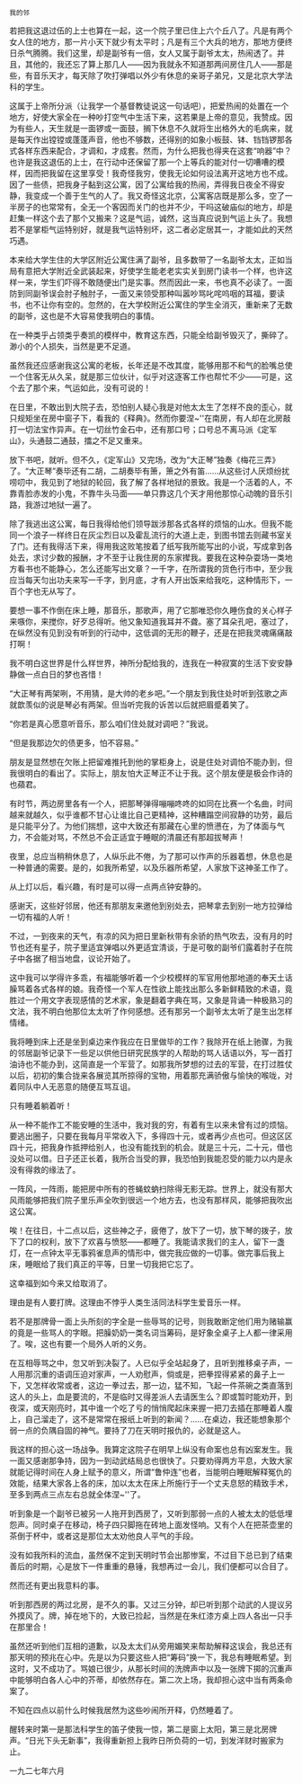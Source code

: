     我的邻 

   若把我这退过伍的上士也算在一起，这一个院子里已住上六个丘八了。凡是有两个女人住的地方，那一片小天下就少有太平时；凡是有三个大兵的地方，那地方便终日杀气腾腾。我们这里，却是副爷有一倍，女人又属于副爷太太，热闹透了。并且，其他的，我还忘了算上那几人——因为我就永不知道那两间房住几人——那是些，有音乐天才，每天除了吹打弹唱以外少有休息的亲哥子弟兄，又是北京大学法科的学生。

   这属于上帝所分派（让我学一个基督教徒说这一句话吧），把爱热闹的处置在一个地方，好使大家全在一种吵打空气中生活下来，这若果是上帝的意见，我赞成。因为有些人，天生就是一面锣或一面鼓，搁下休息不久就将生出格外大的毛病来，就是每天作出镗镗或蓬蓬声音，他也不够数，还得别的如象小板鼓、钵、铛铛锣那各式各样东西来配合，才调和，才成套。然而，为什么把我也得夹在这套“响器”中？也许是我这退伍的上士，在行动中还保留了那一个上等兵的能对付一切嘈嘈的模样，因而把我留在这里享受！我奇怪我穷，使我无论如何设法离开这地方也不成。因了一些债，把我身子黏到这公寓，因了公寓给我的热闹，弄得我日夜全不得安静，我变成一个善于生气的人了。我又奇怪这北京，公寓客店既是那么多，空了一半房子的也常常有，全无一个客因而关门的也并不少，干吗这破庙似的地方，却是赶集一样这个去了那个又搬来？这是气运，诚然，这当真应说到气运上头了。我想若不是掌柜气运特别好，就是我气运特别坏，这二者必定居其一，才能如此的天然巧遇。

   本来给大学生住的大学区附近公寓住满了副爷，且多数带了一名副爷太太，正如当局有意把大学附近全武装起来，好使学生能老老实实关到房门读书一个样，也许这样一来，学生们吓得不敢随便出门是实事。然而因此一来，书也真不必读了。一面防到同副爷误会肘子触肘子，一面又来领受那种叫嚣吵骂叱咤呜咽的耳福，要读书，也不让你有空的。忽然的，在大学校附近公寓住的学生全消灭，重新来了无数的副爷，这也是不大容易使我明白的事情。

   在一种类乎占领类乎奏凯的模样中，教育这东西，只能全给副爷毁灭了，撕碎了。渺小的个人损失，当然是更不足道。

   虽然我还应感谢我这公寓的老板，长年还是不改其度，能够用那不和气的脸嘴总使一个住客无从久呆，就是那三位伙计，似乎对这逐客工作也帮忙不少——可是，这个去了那个来，气运如此，没有可说的！

   在日里，不敢出到大院子去，恐怕别人疑心我是对他太太生了怎样不良的歪心，就只规矩坐在房中窗子下，看我的《释典》。然而你要涅~''在南房，有人却在北房敲打一切法宝作异声。在一切丝竹金石中，还有那口号；口号总不离马派《定军山》，头通鼓二通鼓，擂之不足又重来。

   放下书吧，就听。但不久，《定军山》又完场，改为“大正琴”独奏《梅花三弄》了。“大正琴”奏毕还有二胡，二胡奏毕有箫，箫之外有笛……从这些讨人厌烦纷扰唠叨中，我见到了地狱的轮回，我了解了各样地狱的景致。我是一个活着的人，不靠青脸赤发的小鬼，不靠牛头马面——单只靠这几个天才用他那惊心动魄的音乐引路，我游过地狱一遍了。

   除了我逃出这公寓，每日我得给他们领导跋涉那各式各样的烦恼的山水。但我不能同一个浪子一样终日在灰尘烈日以及霍乱流行的大道上走，到图书馆去则藏书室关了门。还有我得活下来，得用我这败笔按着了纸写我所能写出的小说，写成拿到各处去，求讨少数的报酬，才不至于让我住房的东家撵我。要我在这种杂耍场一类地方看书也不能静心，怎么还能写出文章？一千字，在所谓我的货色行市中，至少我应当每天匀出功夫来写一千字，到月底，才有人开出饭来给我吃，这种情形下，一百个字也无从写了。

   要想一事不作倒在床上睡，那音乐，那歌声，用了它那唯恐你久睡伤食的关心样子来嗾你，来搅你，好歹总得听。他又象知道我耳并不聋。塞了耳朵孔吧，塞过了，在纵然没有见到没有听到的行动中，这低调的无形的鞭子，还是在把我灵魂痛痛敲打啊！

   我不明白这世界是什么样世界，神所分配给我的，连我在一种寂寞的生活下安安静静做一点白日的梦也吝惜！

   “大正琴有两架咧，不用猜，是大帅的老乡吧。”一个朋友到我住处时听到弦歌之声就歆羡似的说是琴必有两架。但当听完我的诉苦以后就把眉蹙着笑了。

   “你若是真心愿意听音乐，那么咱们住处就对调吧？”我说。

   “但是我那边欠的债更多，怕不容易。”

   朋友是显然想在欠账上把留难推托到他的掌柜身上，说是住处对调怕不能办到，但我很明白的看出了。实际上，朋友怕大正琴正不让于我。这个朋友便是极会作诗的也蘋君。

   有时节，两边房里各有一个人，把那琴弹得嘣嘣咚咚的如同在比赛一个名曲，时间越来就越久，似乎谁都不甘心让谁比自己更精神，这种糟蹋空间寂静的功劳，最后是只能平分了。为他们揣想，这中大致还有那藏在心里的愤懑在，为了体面与气力，不会能对骂，不然总不会正适宜于睡眠的清晨还有那超拔琴声！

   夜里，总应当稍稍休息了，人纵乐此不倦，为了那可以作声的乐器着想，休息也是一种普通的需要。是的，如我所希望，以及乐器所希望，人家放下这神圣工作了。

   从上灯以后，看兴趣，有时是可以得一点两点钟安静的。

   感谢天，这些好邻居，他还有那朋友来邀他到别处去，把琴拿去到别一地方拉弹给一切有福的人听！

   不过，一到夜来的天气，有凉的风为把日里新秋带有余骄的热气吹去，没有月的时节也还有星子，院子里适宜弹唱以外更适宜清谈，于是可敬的副爷们露着肘子在院子中各据了相当地盘，议论开始了。

   这中我可以学得许多乖，有福能够听着一个少校模样的军官用他那地道的奉天土话臊骂着各式各样的娘。我奇怪一个军人在性欲上能找出那么多新鲜精致的术语，竟胜过一个用文字表现感情的艺术家，象是翻着字典在骂，又象是背诵一种极熟习的文法，我不明白他那位太太听了作何感想。还有那另一个副爷太太听了是生出怎样情绪。

   我将睡到床上还是坐到桌边来作我应在日里做毕的工作？我除开在纸上驰骤，为我的邻居副爷记录下一些足以供他日研究民族学的人帮助的骂人话语以外，写一首打油诗也不能办到，这简直是一个军营了。如那我所梦想的过去的军营，在打过胜仗以后，初初的集合拢来各展览其所掠得的宝物，用着那充满骄傲与愉快的喉咙，对着同队中人无恶意的随便互骂互诅。

   只有睡着躺着听！

   从一种不能作工不能安睡的生活中，我对我的穷，有着有生以来未曾有过的烦恼。要逃出圈子，只要在我每月平常收入下，多得四十元，或者再少点也可。但这区区四十元，把我身作抵押给别人，也没有能找到的机会。就是三十元，二十元，借也没处可以借。日子还正长着，我所合当受的罪，我恐怕到我能忍受的能力以内是永没有得救的缘法了。

   一阵风，一阵雨，能把房中所有的苍蝇蚊蚋扫除得无影无踪。世界上，就没有那大风雨能够把我们院子里乐声全吹到很远一个地方去，也没有那样风，能够把我吹出这公寓。

   唉！在往日，十二点以后，这些神之子，疲倦了，放下了一切，放下琴的拨子，放下了口的权利，放下了欢喜与愤怒——都睡了。我能请求我们的主人，留下一盏灯，在一点钟太平无事鸦雀息声的情形中，做完我应做的一切事。做完事后我上床，睡眠给了我们真正的平等，日里一切我把它忘了。

   这幸福到如今来又给取消了。

   理由是有人要打牌。这理由不悖乎人类生活同法科学生爱音乐一样。

   若不是那牌骨一面上头所刻的字全是一些辱骂的记号，则我敢断定他们用为赌输赢的竟是一些骂人的字眼。把臊奶奶一类名词当筹码，是好象全桌子上人都一律采用了。唉，这也有要一个局外人听的义务。

   在互相辱骂之中，忽又听到决裂了。人已似乎全站起身了，且听到推移桌子声，一人用那沉重的语调压迫对家声，一人劝慰声，倘或是，把拳捏得紧紧的鼻子上一下，又怎样收常或者，这边一拳过去，那一边，猛不知，飞起一件茶碗之类直落到这人的头上，血是要流的，不是临时又得差派人去请医生么？即或暂时能劝开，到夜深，或天刚亮时，其中谁一个吃了亏的悄悄爬起床来握一把刀去插在那睡着人腹上，自己溜走了，这不是常常在报纸上听到的新闻？……在桌边，我还能想象那个弱一点的负隅自固的神气。要持了刀在天明时报仇的，必就是这人。

   我这样的担心这一场战争。我算定这院子在明早上纵没有命案也总有凶案发生。我一面又感谢那争持，因为一到动武结局总也很快了。只要劝得两方平息，大致大家就能记得时间在人身上赋予的意义，所谓“鲁仲连”也者，当能明白睡眠解释冤仇的效能，结果大家各上各的床，加以太太在床上所施行于一个丈夫息怒的精致手术，至多到两点三点左右总就全体涅~''了。

   听到象是一个副爷已被另一人拖开到西房了，又听到那弱一点的人被太太的低低埋怨声。同时桌子在移动，椅子四只脚拖在砖地上面发怪响。又有个人在把茶壶里的茶倒于杯中，或者这是那位太太劝他良人平气的手段。

   没有如我所料的流血，虽然保不定到天明时节会出那惨案，不过目下总已到了结束善后的时期，心是放下一件重重的悬锤，我想再过一会儿，我们便都可以合目了。

   然而还有更出我意料的事。

   听到那西房的两过北房，是不久的事。又过三分钟，却已听到那个动武的人提议另外摸风了。牌，掉在地下的，大致已捡起，当然是在朱红漆方桌上四人各出一只手在那里合！

   虽然还听到他们互相的道歉，以及太太们从旁用媚笑来帮助解释这误会，我总还有那天明的预兆在心中。先是以为只要这些人把“筹码”换一下，我总有睡眠希望。到这时，又不成功了。骂娘已很少，从那长时间的洗牌声中以及一张牌下掷的沉重声中能够明白各人心中的芥蒂，却依然存在。第二次上场，我却担心这中当有两条命案了。

   不知在四点以前什么时候我居然为这些吵闹所开释，仍然睡着了。

   醒转来时第一是那法科学生的笛子使我一惊，第二是窗上太阳，第三是北房牌声。“日光下头无新事”，我得重新担上我昨日所负荷的一切，到发洋财时搬家为止。

   一九二七年六月

